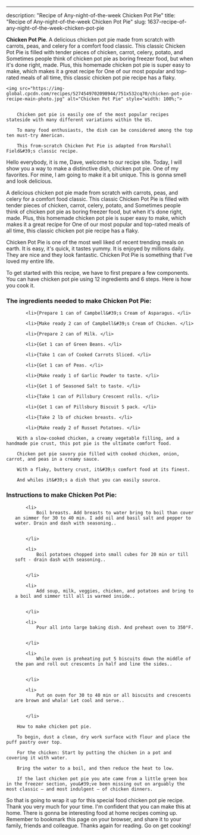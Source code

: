 ---
description: "Recipe of Any-night-of-the-week Chicken Pot Pie"
title: "Recipe of Any-night-of-the-week Chicken Pot Pie"
slug: 1637-recipe-of-any-night-of-the-week-chicken-pot-pie

<p>
	<strong>Chicken Pot Pie</strong>. 
	A delicious chicken pot pie made from scratch with carrots, peas, and celery for a comfort food classic. This classic Chicken Pot Pie is filled with tender pieces of chicken, carrot, celery, potato, and Sometimes people think of chicken pot pie as boring freezer food, but when it&#39;s done right, made. Plus, this homemade chicken pot pie is super easy to make, which makes it a great recipe for One of our most popular and top-rated meals of all time, this classic chicken pot pie recipe has a flaky.
</p>
<p>
	
	<img src="https://img-global.cpcdn.com/recipes/5274549702098944/751x532cq70/chicken-pot-pie-recipe-main-photo.jpg" alt="Chicken Pot Pie" style="width: 100%;">
	
	
		Chicken pot pie is easily one of the most popular recipes stateside with many different variations within the US.
	
		To many food enthusiasts, the dish can be considered among the top ten must-try American.
	
		This from-scratch Chicken Pot Pie is adapted from Marshall Field&#39;s classic recipe.
	
</p>
<p>
	Hello everybody, it is me, Dave, welcome to our recipe site. Today, I will show you a way to make a distinctive dish, chicken pot pie. One of my favorites. For mine, I am going to make it a bit unique. This is gonna smell and look delicious.
</p>
	
<p>
	A delicious chicken pot pie made from scratch with carrots, peas, and celery for a comfort food classic. This classic Chicken Pot Pie is filled with tender pieces of chicken, carrot, celery, potato, and Sometimes people think of chicken pot pie as boring freezer food, but when it&#39;s done right, made. Plus, this homemade chicken pot pie is super easy to make, which makes it a great recipe for One of our most popular and top-rated meals of all time, this classic chicken pot pie recipe has a flaky.
</p>
<p>
	Chicken Pot Pie is one of the most well liked of recent trending meals on earth. It is easy, it's quick, it tastes yummy. It is enjoyed by millions daily. They are nice and they look fantastic. Chicken Pot Pie is something that I've loved my entire life.
</p>

<p>
To get started with this recipe, we have to first prepare a few components. You can have chicken pot pie using 12 ingredients and 6 steps. Here is how you cook it.
</p>

<h3>The ingredients needed to make Chicken Pot Pie:</h3>

<ol>
	
		<li>{Prepare 1 can of Campbell&#39;s Cream of Asparagus. </li>
	
		<li>{Make ready 2 can of Campbell&#39;s Cream of Chicken. </li>
	
		<li>{Prepare 2 can of Milk. </li>
	
		<li>{Get 1 can of Green Beans. </li>
	
		<li>{Take 1 can of Cooked Carrots Sliced. </li>
	
		<li>{Get 1 can of Peas. </li>
	
		<li>{Make ready 1 of Garlic Powder to taste. </li>
	
		<li>{Get 1 of Seasoned Salt to taste. </li>
	
		<li>{Take 1 can of Pillsbury Crescent rolls. </li>
	
		<li>{Get 1 can of Pillsbury Biscuit 5 pack. </li>
	
		<li>{Take 2 lb of chicken breasts. </li>
	
		<li>{Make ready 2 of Russet Potatoes. </li>
	
</ol>
<p>
	
		With a slow-cooked chicken, a creamy vegetable filling, and a handmade pie crust, this pot pie is the ultimate comfort food.
	
		Chicken pot pie savory pie filled with cooked chicken, onion, carrot, and peas in a creamy sauce.
	
		With a flaky, buttery crust, it&#39;s comfort food at its finest.
	
		And whiles it&#39;s a dish that you can easily source.
	
</p>

<h3>Instructions to make Chicken Pot Pie:</h3>

<ol>
	
		<li>
			Boil breasts. Add breasts to water bring to boil than cover an simmer for 30 to 40 min. I add oil and basil salt and pepper to water. Drain and dash with seasoning..
			
			
		</li>
	
		<li>
			Boil potatoes chopped into small cubes for 20 min or till soft - drain dash with seasoning..
			
			
		</li>
	
		<li>
			Add soup, milk, veggies, chicken, and potatoes and bring to a boil and simmer till all is warmed inside..
			
			
		</li>
	
		<li>
			Pour all into large baking dish. And preheat oven to 350°F.
			
			
		</li>
	
		<li>
			While oven is preheating put 5 biscuits down the middle of the pan and roll out crescents in half and line the sides..
			
			
		</li>
	
		<li>
			Put on oven for 30 to 40 min or all biscuits and crescents are brown and whala! Let cool and serve..
			
			
		</li>
	
</ol>

<p>
	
		How to make chicken pot pie.
	
		To begin, dust a clean, dry work surface with flour and place the puff pastry over top.
	
		For the chicken: Start by putting the chicken in a pot and covering it with water.
	
		Bring the water to a boil, and then reduce the heat to low.
	
		If the last chicken pot pie you ate came from a little green box in the freezer section, you&#39;ve been missing out on arguably the most classic — and most indulgent — of chicken dinners.
	
</p>

<p>
	So that is going to wrap it up for this special food chicken pot pie recipe. Thank you very much for your time. I'm confident that you can make this at home. There is gonna be interesting food at home recipes coming up. Remember to bookmark this page on your browser, and share it to your family, friends and colleague. Thanks again for reading. Go on get cooking!
</p>

